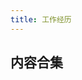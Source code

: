 ```yaml
---
title: 工作经历
---
```


## 内容合集

<script lang="ts" setup>
  import { workPost } from '@/docs/.vitepress/theme/components/constants.ts'
</script>

<ListPosts secret :posts="workPost" formatWeek />
